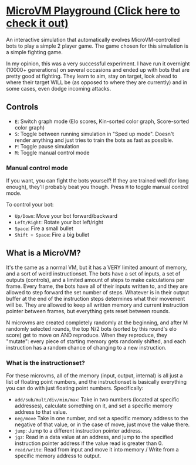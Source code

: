 # [MicroVM Playground (Click here to check it out)](https://benjaminjkern.github.io/microvm-playground)
An interactive simulation that automatically evolves MicroVM-controlled bots to play a simple 2 player game. The game chosen for this simulation is a simple fighting game.

In my opinion, this was a very successful experiment. I have run it overnight (10000+ generations) on several occasions and ended up with bots that are pretty good at fighting. They learn to aim, stay on target, look ahead to where their target WILL be (as opposed to where they are currently) and in some cases, even dodge incoming attacks.

## Controls
- `E`: Switch graph mode (Elo scores, Kin-sorted color graph, Score-sorted color graph)
- `S`: Toggle between running simulation in "Sped up mode". Doesn't render anything and just tries to train the bots as fast as possible.
- `P`: Toggle pause simulation
- `M`: Toggle manual control mode

### Manual control mode
If you want, you can fight the bots yourself! If they are trained well (for long enough), they'll probably beat you though. Press `M` to toggle manual control mode.

To control your bot:
- `Up/Down`: Move your bot forward/backward
- `Left/Right`: Rotate your bot left/right
- `Space`: Fire a small bullet
- `Shift + Space`: Fire a big bullet

## What is a MicroVM?
It's the same as a normal VM, but it has a VERY limited amount of memory, and a sort of weird instructionset.
The bots have a set of inputs, a set of outputs (controls), and a limited amount of steps to make calculations per frame.
Every frame, the bots have all of their inputs written to, and they are allowed to step forward the set number of steps. Whatever is in their output buffer at the end of the instruction steps determines what their movement will be. They are allowed to keep all written memory and current instruction pointer between frames, but everything gets reset between rounds.

N microvms are created completely randomly at the beginning, and after M randomly selected rounds, the top N/2 bots (sorted by this round's elo score) get to move on AND reproduce. When they reproduce, they "mutate": every piece of starting memory gets randomly shifted, and each instruction has a random chance of changing to a new instruction.

### What is the instructionset?
For these microvms, all of the memory (input, output, internal) is all just a list of floating point numbers, and the instructionset is basically everything you can do with just floating point numbers. Specifically:
- `add/sub/mult/div/min/max`: Take in two numbers (located at specific addresses), calculate something on it, and set a specific memory address to that value.
- `neg/move` Take in one number, and set a specific memory address to the negative of that value, or in the case of move, just move the value there.
- `jump`: Jump to a different instruction pointer address.
- `jgz`: Read in a data value at an address, and jump to the specified instruction pointer address if the value read is greater than 0.
- `read/write`: Read from input and move it into memory / Write from a specific memory address to output.
